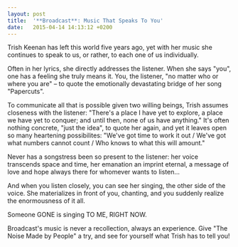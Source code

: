 ```yaml
---
layout: post
title:  '**Broadcast**: Music That Speaks To You'
date:   2015-04-14 14:13:12 +0200
---
```


Trish Keenan has left this world five years ago, yet with her music she continues to speak to us, or rather, to each one of us individually.

Often in her lyrics, she directly addresses the listener. When she says "you", one has a feeling she truly means it. You, the listener, "no matter who or where you are" – to quote the emotionally devastating bridge of her song "Papercuts".

To communicate all that is possible given two willing beings, Trish assumes closeness with the listener: "There's a place I have yet to explore, a place we have yet to conquer; and until then, none of us have anything." It's often nothing concrete, "just the idea", to quote her again, and yet it leaves open so many heartening possibilites: "We've got time to work it out / We've got what numbers cannot count / Who knows to what this will amount."

Never has a songstress been so present to the listener: her voice transcends space and time, her emanation an imprint eternal, a message of love and hope always there for whomever wants to listen...

And when you listen closely, you can see her singing, the other side of the voice. She materializes in front of you, chanting, and you suddenly realize the enormousness of it all.

Someone GONE is singing TO ME, RIGHT NOW.

Broadcast's music is never a recollection, always an experience. Give "The Noise Made by People" a try, and see for yourself what Trish has to tell you!